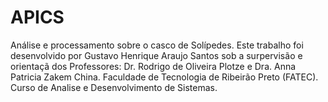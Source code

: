 # APICS
Análise e processamento sobre o casco de Solípedes.
Este trabalho foi desenvolvido por Gustavo Henrique Araujo Santos sob a surpervisão e orientaçã dos Professores: Dr. Rodrigo de Oliveira Plotze e Dra. Anna Patricia Zakem China.
Faculdade de Tecnologia de Ribeirão Preto (FATEC).
Curso de Analise e Desenvolvimento de Sistemas.

